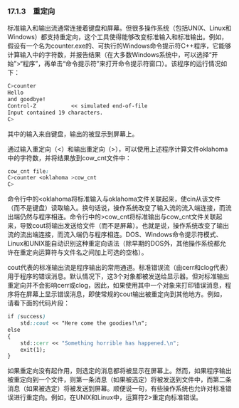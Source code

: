 ### 17.1.3　重定向

标准输入和输出流通常连接着键盘和屏幕。但很多操作系统（包括UNIX、Linux和Windows）都支持重定向，这个工具使得能够改变标准输入和标准输出。例如，假设有一个名为counter.exe的、可执行的Windows命令提示符C++程序，它能够计算输入中的字符数，并报告结果（在大多数Windows系统中，可以选择“开始”>“程序”，再单击“命令提示符”来打开命令提示符窗口）。该程序的运行情况如下：

```css
C>counter
Hello
and goodbye!
Control-Z           << simulated end-of-file
Input contained 19 characters.
C>
```

其中的输入来自键盘，输出的被显示到屏幕上。

通过输入重定向（<）和输出重定向（>），可以使用上述程序计算文件oklahoma中的字符数，并将结果放到cow_cnt文件中：

```css
cow_cnt file:
C>counter <oklahoma >cow_cnt
C>
```

命令行中的<oklahoma将标准输入与oklahoma文件关联起来，使cin从该文件（而不是键盘）读取输入。换句话说，操作系统改变了输入流的流入端连接，而流出端仍然与程序相连。命令行中的>cow_cnt将标准输出与cow_cnt文件关联起来，导致cout将输出发送给文件（而不是屏幕）。也就是说，操作系统改变了输出流的流出端连接，而流入端仍与程序相连。DOS、Windows命令提示符模式、Linux和UNIX能自动识别这种重定向语法（除早期的DOS外，其他操作系统都允许在重定向运算符与文件名之间加上可选的空格）。

cout代表的标准输出流是程序输出的常用通道。标准错误流（由cerr和clog代表）用于程序的错误消息。默认情况下，这3个对象都被发送给显示器。但对标准输出重定向并不会影响cerr或clog，因此，如果使用其中一个对象来打印错误消息，程序将在屏幕上显示错误消息，即使常规的cout输出被重定向到其他地方。例如，请看下面的代码片段：

```css
if (success)
    std::cout << "Here come the goodies!\n";
else
{
    std::cerr << "Something horrible has happened.\n";
    exit(1);
}
```

如果重定向没有起作用，则选定的消息都将被显示在屏幕上。然而，如果程序输出被重定向到一个文件，则第一条消息（如果被选定）将被发送到文件中，而第二条消息（如果被选定）将被发送到屏幕。顺便说一句，有些操作系统也允许对标准错误进行重定向。例如，在UNIX和Linux中，运算符2>重定向标准错误。

